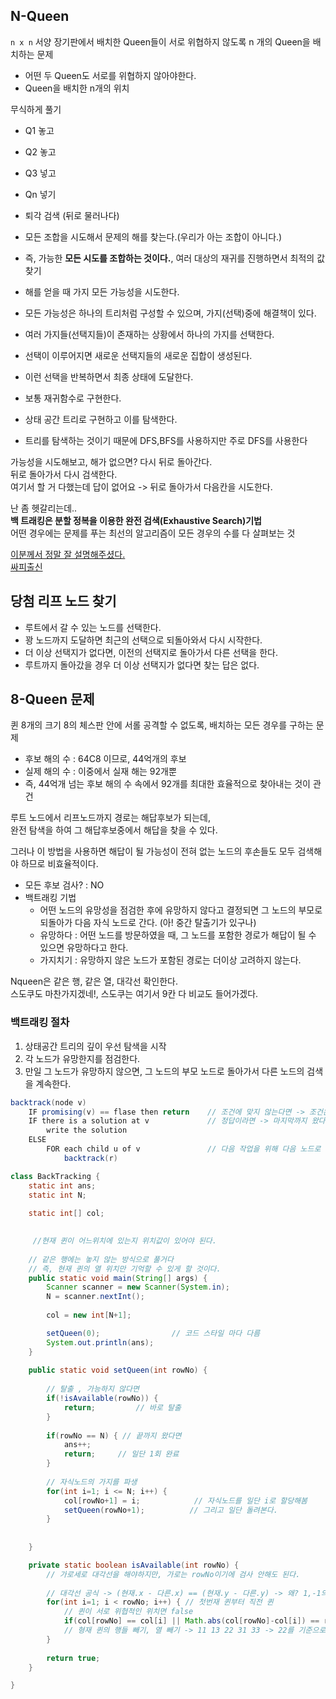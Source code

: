 ## N-Queen   
`n x n` 서양 장기판에서 배치한 Queen들이 서로 위협하지 않도록 n 개의 Queen을 배치하는 문제  
  
* 어떤 두 Queen도 서로를 위협하지 않아야한다.     
* Queen을 배치한 n개의 위치          

무식하게 풀기   
* Q1 놓고
* Q2 놓고
* Q3 넣고 
* Qn 넣기  

* 퇴각 검색 (뒤로 물러나다)    
* 모든 조합을 시도해서 문제의 해를 찾는다.(우리가 아는 조합이 아니다.)   
* 즉, 가능한 **모든 시도를 조합하는 것이다.**, 여러 대상의 재귀를 진행하면서 최적의 값 찾기       
* 해를 얻을 때 가지 모든 가능성을 시도한다.  
* 모든 가능성은 하나의 트리처럼 구성할 수 있으며, 가지(선택)중에 해결책이 있다.  
* 여러 가지들(선택지들)이 존재하는 상황에서 하나의 가지를 선택한다.  
* 선택이 이루어지면 새로운 선택지들의 새로운 집합이 생성된다.   
* 이런 선택을 반복하면서 최종 상태에 도달한다.   
* 보통 재귀함수로 구현한다.      
* 상태 공간 트리로 구현하고 이를 탐색한다.  
* 트리를 탐색하는 것이기 때문에 DFS,BFS를 사용하지만 주로 DFS를 사용한다       
      
가능성을 시도해보고, 해가 없으면? 다시 뒤로 돌아간다.      
뒤로 돌아가서 다시 검색한다.   
여기서 할 거 다했는데 답이 없어요 -> 뒤로 돌아가서 다음칸을 시도한다.      

    
    
난 좀 헷갈리는데..    
**백 트래킹은 분할 정복을 이용한 완전 검색(Exhaustive Search)기법**      
어떤 경우에는 문제를 푸는 최선의 알고리즘이 모든 경우의 수를 다 살펴보는 것     
     
[이분께서 정말 잘 설명해주셨다.](https://gamedevlog.tistory.com/49)    
[싸피출신](https://94incheon.github.io/algorithm/Backtracking/)

## 당첨 리프 노드 찾기  
* 루트에서 갈 수 있는 노드를 선택한다.   
* 꽝 노드까지 도달하면 최근의 선택으로 되돌아와서 다시 시작한다.   
* 더 이상 선택지가 없다면, 이전의 선택지로 돌아가서 다른 선택을 한다.   
* 루트까지 돌아갔을 경우 더 이상 선택지가 없다면 찾는 답은 없다.   


## 8-Queen 문제  
퀸 8개의 크기 8의 체스판 안에 서롤 공격할 수 없도록, 배치하는 모든 경우를 구하는 문제   

* 후보 해의 수 : 64C8 이므로, 44억개의 후보   
* 실제 해의 수 : 이중에서 실재 해는 92개뿐  
* 즉, 44억개 넘는 후보 해의 수 속에서 92개를 최대한 효율적으로 찾아내는 것이 관건   

루트 노드에서 리프노드까지 경로는 해답후보가 되는데,   
완전 탐색을 하여 그 해답후보중에서 해답을 찾을 수 있다.  
  
그러나 이 방법을 사용하면 해답이 될 가능성이 전혀 없는 노드의 후손들도 모두 검색해야 하므로 비효율적이다.  

* 모든 후보 검사? : NO
* 백트래킹 기법
  * 어떤 노드의 유망성을 점검한 후에 유망하지 않다고 결정되면 그 노드의 부모로 되돌아가 다음 자식 노드로 간다. (아! 중간 탈출기가 있구나)   
  * 유망하다 : 어떤 노드를 방문하였을 때, 그 노드를 포함한 경로가 해답이 될 수 있으면 유망하다고 한다.  
  * 가지치기 : 유망하지 않은 노드가 포함된 경로는 더이상 고려하지 않는다.     
      
Nqueen은 같은 행, 같은 열, 대각선 확인한다.           
스도쿠도 마찬가지겠네!, 스도쿠는 여기서 9칸 다 비교도 들어가겠다.      

### 백트래킹 절차  
1. 상태공간 트리의 깊이 우선 탐색을 시작
2. 각 노드가 유망한지를 점검한다.  
3. 만일 그 노드가 유망하지 않으면, 그 노드의 부모 노드로 돌아가서 다른 노드의 검색을 계속한다.     

```java
backtrack(node v) 
    IF promising(v) == flase then return    // 조건에 맞지 않는다면 -> 조건은 여러개다 (퀸을 놓을 수 있는지, 최대값이 나온 경우)       
    IF there is a solution at v             // 정답이라면 -> 마지막까지 왔다면, 최소갑이면  
        write the solution 
    ELSE
        FOR each child u of v               // 다음 작업을 위해 다음 노드로 이동 조합과 비슷한 방식
            backtrack(r)   

```

```java
class BackTracking {
	static int ans;  
	static int N;  
	
	static int[] col;
	

	 //현재 퀸이 어느위치에 있는지 위치값이 있어야 된다.      
	    
	// 같은 행에는 놓지 않는 방식으로 풀거다
	// 즉, 현재 퀸의 열 위치만 기억할 수 있게 할 것이다. 
	public static void main(String[] args) {
		Scanner scanner = new Scanner(System.in);
		N = scanner.nextInt();
		
		col = new int[N+1];

		setQueen(0);				// 코드 스타일 마다 다름 
		System.out.println(ans);
	}
	
	public static void setQueen(int rowNo) {
		
		// 탈출 , 가능하지 않다면
		if(!isAvailable(rowNo)) {
			return;			// 바로 탈출 
		}
		
		if(rowNo == N) { // 끝까지 왔다면 
			ans++;
			return;		// 일단 1회 완료  
		}
		
		// 자식노드의 가지를 파생  
		for(int i=1; i <= N; i++) {
			col[rowNo+1] = i;			 // 자식노드를 일단 i로 할당해봄 
			setQueen(rowNo+1);			// 그리고 일단 돌려본다.  
		}
		
		
	}

	private static boolean isAvailable(int rowNo) {
		// 가로세로 대각선을 해야하지만, 가로는 rowNo이기에 검사 안해도 된다.    
		
		// 대각선 공식 -> (현재.x - 다른.x) == (현재.y - 다른.y) -> 왜? 1,-1의 조합이니까   
		for(int i=1; i < rowNo; i++) { // 첫번재 퀸부터 직전 퀸
			// 퀸이 서로 위협적인 위치면 false
			if(col[rowNo] == col[i] || Math.abs(col[rowNo]-col[i]) == rowNo - i) return false;
			// 형재 퀸의 행들 빼기, 열 빼기 -> 11 13 22 31 33 -> 22를 기준으로 모든 계산 값은 11이라는 값이 나온다.,  
		}
		
		return true;
	}

}
```

